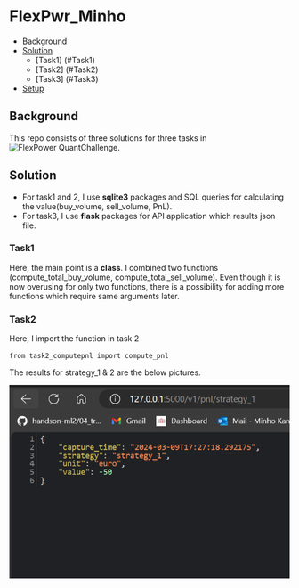 # FlexPwr_Minho

* [Background](#Background)
* [Solution](#Solution)
  * [Task1] (#Task1)
  * [Task2] (#Task2)
  * [Task3] (#Task3)
* [Setup](#Setup)

## Background
This repo consists of three solutions for three tasks in ![**FlexPower QuantChallenge**](https://github.com/FlexPwr/QuantChallenge). 

## Solution
* For task1 and 2, I use **sqlite3** packages and SQL queries for calculating the value(buy_volume, sell_volume, PnL).
* For task3, I use **flask** packages for API application which results json file. 
### Task1
Here, the main point is a **class**. I combined two functions (compute_total_buy_volume, compute_total_sell_volume). Even though it is now overusing for only two functions, there is a possibility for adding more functions which require same arguments later. 

### Task2
Here, I import the function in task 2
```{python}
from task2_computepnl import compute_pnl
```

The results for strategy_1 & 2 are the below pictures. 

![strategy_1.png](pics/strategy_1.png)





